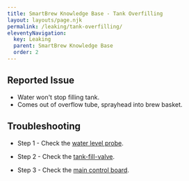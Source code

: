 ```yaml
---
title: SmartBrew Knowledge Base - Tank Overfilling
layout: layouts/page.njk
permalink: /leaking/tank-overfilling/
eleventyNavigation:
  key: Leaking
  parent: SmartBrew Knowledge Base
  order: 2
---
```

## Reported Issue

- Water won't stop filling tank.
- Comes out of overflow tube, sprayhead into brew basket.

## Troubleshooting

- Step 1 - Check the [water level probe](/leaking/check-water-level-probe/).

- Step 2 - Check the [tank-fill-valve](/leaking/check-tank-fill-valve/).

- Step 3 - Check the [main control board](/leaking/check-main-control-board/).
